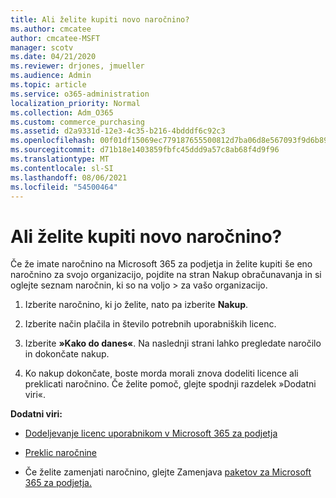 ```yaml
---
title: Ali želite kupiti novo naročnino?
ms.author: cmcatee
author: cmcatee-MSFT
manager: scotv
ms.date: 04/21/2020
ms.reviewer: drjones, jmueller
ms.audience: Admin
ms.topic: article
ms.service: o365-administration
localization_priority: Normal
ms.collection: Adm_O365
ms.custom: commerce_purchasing
ms.assetid: d2a9331d-12e3-4c35-b216-4bdddf6c92c3
ms.openlocfilehash: 00f01df15069ec779187655500812d7ba06d8e567093f9d6b89f96fe8e57a2dc
ms.sourcegitcommit: d71b18e1403859fbfc45ddd9a57c8ab68f4d9f96
ms.translationtype: MT
ms.contentlocale: sl-SI
ms.lasthandoff: 08/06/2021
ms.locfileid: "54500464"
---
```

# <a name="looking-to-buy-a-new-subscription"></a>Ali želite kupiti novo naročnino?

Če že imate naročnino na Microsoft 365 za podjetja in želite kupiti še eno  naročnino za svojo organizacijo, pojdite na stran Nakup obračunavanja in si oglejte seznam naročnin, ki so na voljo \> [](https://go.microsoft.com/fwlink/p/?linkid=868433) za vašo organizacijo.
 
1. Izberite naročnino, ki jo želite, nato pa izberite **Nakup**.

2. Izberite način plačila in število potrebnih uporabniških licenc.

3. Izberite **»Kako do danes«**. Na naslednji strani lahko pregledate naročilo in dokončate nakup.

4. Ko nakup dokončate, boste morda morali znova dodeliti licence ali preklicati naročnino. Če želite pomoč, glejte spodnji razdelek »Dodatni viri«.

 **Dodatni viri:**
  
- [Dodeljevanje licenc uporabnikom v Microsoft 365 za podjetja](/microsoft-365/admin/add-users/add-users)
    
- [Preklic naročnine](/microsoft-365/commerce/subscriptions/cancel-your-subscription)
    
- Če želite zamenjati naročnino, glejte Zamenjava [paketov za Microsoft 365 za podjetja.](/microsoft-365/commerce/subscriptions/switch-to-a-different-plan)